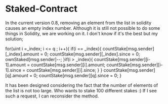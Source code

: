 # Staked-Contract


In the current version 0.8, removing an element from the list in solidity causes an empty index number. Although it is still not possible to do some things in Solidity, we are working on it. I don't know if it's the best but my solution;



for(uint i =_index; i <= q ; i++){
            if(i == _index){
                countStake[msg.sender][_index].amount = 0;
                countStake[msg.sender][_index].since = 0;
                ownStaked[msg.sender]--;
            }if(i > _index){
                countStake[msg.sender][i-1].amount = countStake[msg.sender][i].amount;
                countStake[msg.sender][i-1].since = countStake[msg.sender][i].since;
            }
        }
        countStake[msg.sender][q].amount = 0;
        countStake[msg.sender][q].since = 0;
    }


It has been designed considering the fact that the number of elements of the list is not too large. Who wants to stake 100 different stakes :) If I see such a request, I can reconsider the method. 
